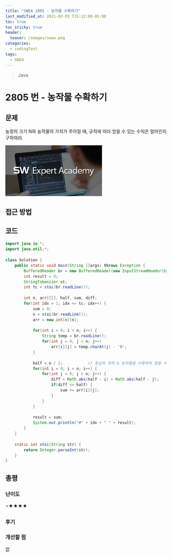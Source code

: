 ```yaml
---
title: "SWEA 2805 - 농작물 수확하기"
last_modified_at: 2021-02-03 T15:12:00-05:00
toc: true
toc_sticky: true
header:
  teaser: /images/swea.png
categories: 
  - codingTest
tags:
  - SWEA
---
```


> Java

2805 번 - 농작물 수확하기
=============
 
## 문제
농장의 크기 N와 농작물의 가치가 주어질 때, 규칙에 따라 얻을 수 있는 수익은 얼마인지 구하여라.

[<img src="/images/swea.png" width="60%" height="60%">](https://swexpertacademy.com/main/solvingProblem/solvingProblem.do)  

## 접근 방법

## 코드
```java
import java.io.*;
import java.util.*;

class Solution {
	public static void main(String []args) throws Exception {  
    	BufferedReader br = new BufferedReader(new InputStreamReader(System.in));
    	int result = 0;
    	StringTokenizer st;
    	int tc = stoi(br.readLine());
    	
    	int n, arr[][], half, sum, diff;
    	for(int idx = 1; idx <= tc; idx++) {
    		sum = 0;
    		n = stoi(br.readLine());
    		arr = new int[n][n];

    		for(int i = 0; i < n; i++) {
    			String temp = br.readLine();
    			for(int j = 0; j < n; j++)
    				arr[i][j] = temp.charAt(j) - '0';
    		}
    		
    		half = n / 2;			// 중심의 위치 & 농작물을 수확하여 얻을 수 있는 위치의 거리
    		for(int i = 0; i < n; i++) {
    			for(int j = 0; j < n; j++) {
    				diff = Math.abs(half - i) + Math.abs(half - j);
    				if(diff <= half) {
    					sum += arr[i][j];
    				}
    			}
    		}
    		
    		result = sum;
    		System.out.println("#" + idx + " " + result);
    	}
	}
	
	static int stoi(String str) {
    	return Integer.parseInt(str);
    }
}
```

## 총평
### 난이도
⭐★★★★
### 후기

### 개선할 점
없